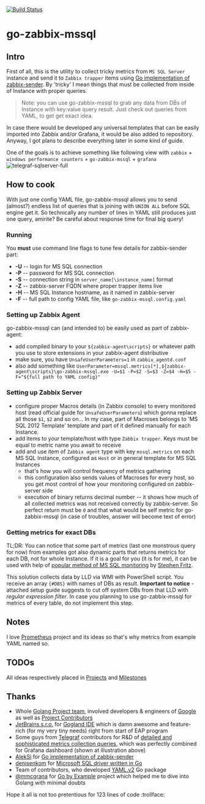 [![Build Status](https://travis-ci.org/khannz/go-zabbix-mssql.svg?branch=master)](https://travis-ci.org/khannz/go-zabbix-mssql)

# go-zabbix-mssql

## Intro

First of all, this is the utility to collect tricky metrics from `MS SQL Server` instance and send it to `Zabbix trapper` items using [Go implementation of zabbix-sender](https://github.com/AlekSi/zabbix-sender). By 'tricky' I mean things that must be collected from inside of Instance with proper queries.

> Note: you can use go-zabbix-mssql to grab any data from DBs of Instance with key:value query result. Just check out queries from YAML, to get get exact idea.

In case there would be developed any universal templates that can be easily imported into Zabbix and/or Grafana, it would be also added to repository. Anyway, I got plans to describe everything later in some kind of guide.

One of the goals is to achieve something like following view with `zabbix` + `windows performance counters` + `go-zabbix-mssql` + `grafana`
![telegraf-sqlserver-full](https://cloud.githubusercontent.com/assets/16494280/12591426/fa2b17b4-c467-11e5-9c00-929f4c4aea57.png)

## How to cook

With just one config YAML file, go-zabbix-mssql allows you to send (almost?) endless list of queries that is joining with `UNION ALL` before SQL engine get it. So technically any number of lines in YAML still produces just one query, amirite? Be careful about response time for final big query!

### Running

You **must** use command line flags to tune few details for zabbix-sender part:
* **-U** -- login for MS SQL connection
* **-P** -- password for MS SQL connection
* **-S** -- connection string in `server_name[\instance_name]` format
* **-Z** -- zabbix-server FQDN where proper trapper items live
* **-H** -- MS SQL Instance hostname, as it named in zabbix-server
* **-F** -- full path to config YAML file, like `go-zabbix-mssql.config.yaml`

### Setting up Zabbix Agent

go-zabbix-mssql can (and intended to) be easily used as part of zabbix-agent:

* add compiled binary to your `${zabbix-agent\scripts}` or whatever path you use to store extensions in your zabbix-agent distributive
* make sure, you have `UnsafeUserParameters=1` in `zabbix_agentd.conf`
* also add something like `UserParameter=mssql.metrics[*],${zabbix-agent\scripts}\go-zabbix-mssql.exe -U=$1 -P=$2 -S=$3 -Z=$4 -H=$5 -F="${full path to YAML config}"`

### Setting up Zabbix Server

* configure proper Macros details (in Zabbix console) to every monitored host (read official guide for `UnsafeUserParameters`) which gonna replace all those `$1`, `$2` and so on... In my case, part of Macroses belongs to 'MS SQL 2012 Template' template and part of it defined manually for each Instance.
* add items to your template/host with type `Zabbix trapper`. Keys must be equal to metric name you await to receive
* add and use item of `Zabbix agent` type with key `mssql.metrics` on each MS SQL Instance, configured as `Host` or in general template for MS SQL Instances 
     * that's how you will control frequency of metrics gathering
     * this configuration also sends values of Macroses for every host, so you get most control of how your monitoring configured on zabbix-server side 
     * execution of binary returns decimal number -- it shows how much of all collected metrics was not received correctly by zabbix-server. So perfect return must be `0` and that what would be self metric for go-zabbix-mssql (in case of troubles, answer will become text of error)

### Getting metrics for exact DBs 

TL;DR: You can notice that some part of metrics (last one monstrous query for now) from examples got also dynamic parts that returns metrics for each DB, not for whole Instance. If it is a goal for you (it is for me), it can be used with help of [popular method of MS SQL monitoring](https://share.zabbix.com/databases/microsoft-sql-server/template-app-ms-sql-default-installation-lld) by [Stephen Fritz](https://share.zabbix.com/owner/g_111769865974589121086).

This solution collects data by LLD via WMI with PowerShell script. You receive an array `{#DBS}` with names of DBs as result. **Important to notice** - attached setup guide suggests to cut off system DBs from that LLD with *regular expression filter*. In case you planning to use go-zabbix-mssql for metrics of every table, do not implement this step.    

## Notes

I love [Prometheus](https://github.com/prometheus/prometheus) project and its ideas so that's why metrics from example YAML named so.

## TODOs

All ideas respectively placed in [Projects](https://github.com/khannz/go-zabbix-mssql/projects) and [Milestones](https://github.com/khannz/go-zabbix-mssql/milestones)

## Thanks

- Whole [Golang Project team](https://golang.org/project/), involved developers & engineers of [Google](https://google.com) as well as [Project Contributors](https://golang.org/CONTRIBUTORS)
- [JetBrains s.r.o.](https://www.jetbrains.com) for [Gogland IDE](https://www.jetbrains.com/go/) which is damn awesome and feature-rich (for my very tiny needs) right from start of EAP program
- Some guys from [Telegraf](https://github.com/influxdata/telegraf) contributors for R&D of [detailed and sophisticated metrics collection queries](https://github.com/influxdata/telegraf/blob/master/plugins/inputs/sqlserver/sqlserver.go#L191), which was perfectly combined for Grafana dashboard (shown at illustration above)
- [AlekSi](https://github.com/AlekSi) for [Go implementation of zabbix-sender](https://github.com/AlekSi/zabbix-sender)
- [denisenkom](https://github.com/denisenkom) for [Microsoft SQL driver written in Go](https://github.com/denisenkom/go-mssqldb)
- Team of contributors, who developed [YAML.v2](https://github.com/go-yaml/yaml/tree/v2) Go package
- [@mmcgrana](https://twitter.com/mmcgrana) for [Go by Example](https://gobyexample.com) project which helped me to dive into Golang with minimal doubts

Hope it all is not too pretentious for 123 lines of code :trollface:
